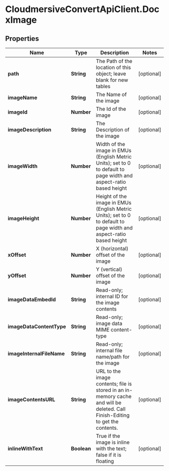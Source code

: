 # CloudmersiveConvertApiClient.DocxImage

## Properties
Name | Type | Description | Notes
------------ | ------------- | ------------- | -------------
**path** | **String** | The Path of the location of this object; leave blank for new tables | [optional] 
**imageName** | **String** | The Name of the image | [optional] 
**imageId** | **Number** | The Id of the image | [optional] 
**imageDescription** | **String** | The Description of the image | [optional] 
**imageWidth** | **Number** | Width of the image in EMUs (English Metric Units); set to 0 to default to page width and aspect-ratio based height | [optional] 
**imageHeight** | **Number** | Height of the image in EMUs (English Metric Units); set to 0 to default to page width and aspect-ratio based height | [optional] 
**xOffset** | **Number** | X (horizontal) offset of the image | [optional] 
**yOffset** | **Number** | Y (vertical) offset of the image | [optional] 
**imageDataEmbedId** | **String** | Read-only; internal ID for the image contents | [optional] 
**imageDataContentType** | **String** | Read-only; image data MIME content-type | [optional] 
**imageInternalFileName** | **String** | Read-only; internal file name/path for the image | [optional] 
**imageContentsURL** | **String** | URL to the image contents; file is stored in an in-memory cache and will be deleted.  Call Finish-Editing to get the contents. | [optional] 
**inlineWithText** | **Boolean** | True if the image is inline with the text; false if it is floating | [optional] 


